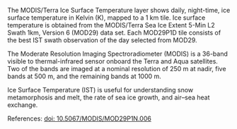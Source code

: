 The MODIS/Terra Ice Surface Temperature layer shows daily, night-time, ice surface temperature in Kelvin (K), mapped to a 1 km tile. Ice surface temperature is obtained from the MODIS/Terra Sea Ice Extent 5-Min L2 Swath 1km, Version 6 (MOD29) data set. Each MOD29P1D tile consists of the best IST swath observation of the day selected from MOD29.

The Moderate Resolution Imaging Spectroradiometer (MODIS) is a 36-band visible to thermal-infrared sensor onboard the Terra and Aqua satellites. Two of the bands are imaged at a nominal resolution of 250 m at nadir, five bands at 500 m, and the remaining bands at 1000 m.

Ice Surface Temperature (IST) is useful for understanding snow metamorphosis and melt, the rate of sea ice growth, and air–sea heat exchange.

References: [doi: 10.5067/MODIS/MOD29P1N.006](https://doi.org/10.5067/MODIS/MOD29P1N.006)
